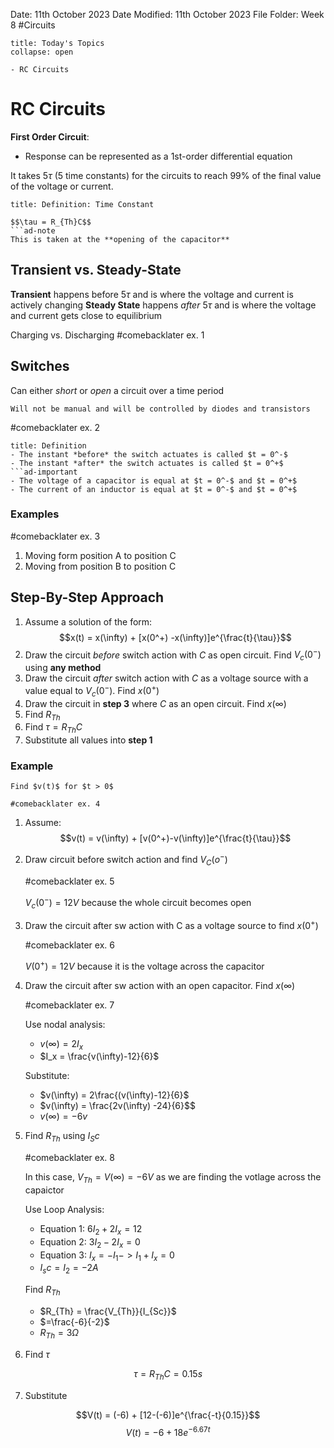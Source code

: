 Date: 11th October 2023
Date Modified: 11th October 2023
File Folder: Week 8
#Circuits

```ad-abstract
title: Today's Topics
collapse: open

- RC Circuits

```

# RC Circuits

**First Order Circuit**:
- Response can be represented as a 1st-order differential equation

It takes $5\tau$ (5 time constants) for the circuits to reach 99% of the final value of the voltage or current.

```ad-summary
title: Definition: Time Constant

$$\tau = R_{Th}C$$
```ad-note
This is taken at the **opening of the capacitor**
```

## Transient vs. Steady-State

**Transient** happens before $5\tau$ and is where the voltage and current is actively changing
**Steady State** happens *after* $5\tau$ and is where the voltage and current gets close to equilibrium

Charging vs. Discharging
#comebacklater ex. 1

## Switches

Can either *short* or *open* a circuit over a time period

```ad-note
Will not be manual and will be controlled by diodes and transistors
```

#comebacklater ex. 2

```ad-summary
title: Definition
- The instant *before* the switch actuates is called $t = 0^-$
- The instant *after* the switch actuates is called $t = 0^+$
```ad-important
- The voltage of a capacitor is equal at $t = 0^-$ and $t = 0^+$
- The current of an inductor is equal at $t = 0^-$ and $t = 0^+$
```

### Examples

#comebacklater ex. 3

1. Moving form position A to position C
2. Moving from position B to position C

## Step-By-Step Approach

1. Assume a solution of the form:
 $$x(t) = x(\infty) + [x(0^+) -x(\infty)]e^{\frac{t}{\tau}}$$
2. Draw the circuit *before* switch action with $C$ as open circuit. Find $V_c(0^-)$ using **any method**
3. Draw the circuit *after* switch action with $C$ as a voltage source with a value equal to $V_c(0^-)$. Find $x(0^+)$ 
4. Draw the circuit in **step 3** where $C$ as an open circuit. Find $x(\infty)$
5. Find $R_{Th}$
6. Find $\tau = R_{Th}C$
7. Substitute all values into **step 1**

### Example

```ad-question
Find $v(t)$ for $t > 0$

#comebacklater ex. 4
```

1. Assume:
$$v(t) = v(\infty) + [v(0^+)-v(\infty)]e^{\frac{t}{\tau}}$$
2. Draw circuit before switch action and find $V_C(o^-)$

	#comebacklater ex. 5
	
	$V_c(0^-) = 12V$ because the whole circuit becomes open

3. Draw the circuit after sw action with C as a voltage source to find $x(0^+)$

	#comebacklater ex. 6
	
	$V(0^+) = 12V$ because it is the voltage across the capacitor

4. Draw the circuit after sw action with an open capacitor. Find $x(\infty)$

	#comebacklater ex. 7
	
	Use nodal analysis:
	- $v(\infty) = 2I_x$
	- $I_x = \frac{v(\infty)-12}{6}$
	
	Substitute:
	- $v(\infty) = 2\frac{(v(\infty)-12}{6}$
	- $v(\infty) = \frac{2v(\infty) -24}{6}$$
	- $v(\infty) = -6v$

1. Find $R_{Th}$ using $I_Sc$
	
	#comebacklater ex. 8
	
	In this case, $V_{Th} = V(\infty) = -6V$ as we are finding the votlage across the capaictor
	
	Use Loop Analysis:
	- Equation 1: $6I_2+ 2I_x=12$
	- Equation 2: $3I_2-2I_x=0$
	- Equation 3: $I_x = -I_1 -> I_1+I_x=0$
	- $I_sc = I_2 = -2A$
	
	Find $R_{Th}$
	- $R_{Th} = \frac{V_{Th}}{I_{Sc}}$
	- $=\frac{-6}{-2}$
	- $R_{Th} = 3 \Omega$

6. Find $\tau$

$$\tau = R_{Th}C = 0.15 s$$

7. Substitute

$$V(t) = (-6) + [12-(-6)]e^{\frac{-t}{0.15}}$$
$$V(t) = -6 + 18e^{-6.67t}$$

